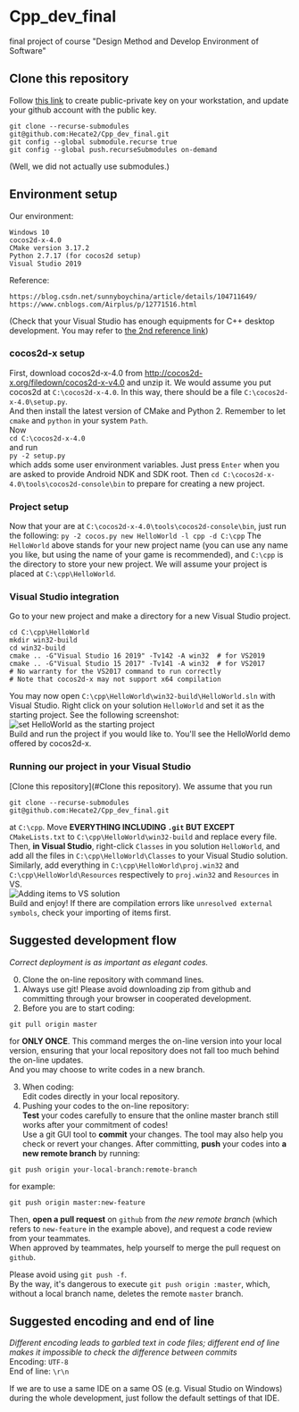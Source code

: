 # Cpp_dev_final
final project of course "Design Method and Develop Environment of Software" 

## Clone this repository
Follow [this link](https://help.github.com/en/github/authenticating-to-github/connecting-to-github-with-ssh) to create public-private key on your workstation, and update your github account with the public key.

```shell script
git clone --recurse-submodules git@github.com:Hecate2/Cpp_dev_final.git
git config --global submodule.recurse true
git config --global push.recurseSubmodules on-demand
```
(Well, we did not actually use submodules.)
  
## Environment setup  
Our environment: 
```
Windows 10
cocos2d-x-4.0
CMake version 3.17.2
Python 2.7.17 (for cocos2d setup)
Visual Studio 2019
```  
Reference:
```
https://blog.csdn.net/sunnyboychina/article/details/104711649/
https://www.cnblogs.com/Airplus/p/12771516.html
```
(Check that your Visual Studio has enough equipments for C++ desktop development. You may refer to [the 2nd reference link](https://www.cnblogs.com/Airplus/p/12771516.html))
### cocos2d-x setup
First, download cocos2d-x-4.0 from http://cocos2d-x.org/filedown/cocos2d-x-v4.0 and unzip it. We would assume you put cocos2d at `C:\cocos2d-x-4.0`. In this way, there should be a file `C:\cocos2d-x-4.0\setup.py`.  
And then install the latest version of CMake and Python 2. Remember to let `cmake` and `python` in your system `Path`.  
Now  
```cd C:\cocos2d-x-4.0```  
and run  
```py -2 setup.py```  
which adds some user environment variables. Just press `Enter` when you are asked to provide Android NDK and SDK root. Then
```cd C:\cocos2d-x-4.0\tools\cocos2d-console\bin```
to prepare for creating a new project.  

### Project setup
Now that your are at `C:\cocos2d-x-4.0\tools\cocos2d-console\bin`, just run the following:
```py -2 cocos.py new HelloWorld -l cpp -d C:\cpp```
The `HelloWorld` above stands for your new project name (you can use any name you like, but using the name of your game is recommended), and `C:\cpp` is the directory to store your new project. We will assume your project is placed at `C:\cpp\HelloWorld`.  

### Visual Studio integration
Go to your new project and make a directory for a new Visual Studio project.  
```
cd C:\cpp\HelloWorld
mkdir win32-build
cd win32-build
cmake .. -G"Visual Studio 16 2019" -Tv142 -A win32  # for VS2019
cmake .. -G"Visual Studio 15 2017" -Tv141 -A win32  # for VS2017
# No warranty for the VS2017 command to run correctly
# Note that cocos2d-x may not support x64 compilation
```  
You may now open `C:\cpp\HelloWorld\win32-build\HelloWorld.sln` with Visual Studio. Right click on your solution `HelloWorld` and set it as the starting project. See the following screenshot:  
![set HelloWorld as the starting project](./doc/images/set_as_starting_project.png)  
Build and run the project if you would like to. You'll see the HelloWorld demo offered by cocos2d-x.  

### Running our project in your Visual Studio
[Clone this repository](#Clone this repository). We assume that you run  
```
git clone --recurse-submodules git@github.com:Hecate2/Cpp_dev_final.git
```
at `C:\cpp`. Move **EVERYTHING INCLUDING `.git` BUT EXCEPT** `CMakeLists.txt` to `C:\cpp\HelloWorld\win32-build` and replace every file. Then, **in Visual Studio**, right-click `Classes` in you solution `HelloWorld`, and add all the files in `C:\cpp\HelloWorld\Classes` to your Visual Studio solution. Similarly, add everything in `C:\cpp\HelloWorld\proj.win32` and `C:\cpp\HelloWorld\Resources` respectively to `proj.win32` and `Resources` in VS.  
![Adding items to VS solution](./doc/images/add_items.png)  
Build and enjoy! If there are compilation errors like `unresolved external symbols`, check your importing of items first.  

## Suggested development flow
*Correct deployment is as important as elegant codes.*  

0. Clone the on-line repository with command lines.  
1. Always use git! Please avoid downloading zip from github and committing through your browser in cooperated development.  
2. Before you are to start coding:  
```shell script
git pull origin master
```
for **ONLY ONCE**. This command merges the on-line version into your local version, ensuring that your local repository does not fall too much behind the on-line updates.  
And you may choose to write codes in a new branch.  

3. When coding:  
Edit codes directly in your local repository.  
4. Pushing your codes to the on-line repository:  
**Test** your codes carefully to ensure that the online master branch still works after your commitment of codes!  
Use a git GUI tool to **commit** your changes. The tool may also help you check or revert your changes. After committing, **push** your codes into **a new remote branch** by running:  
```shell script
git push origin your-local-branch:remote-branch
```
for example:  
```shell script
git push origin master:new-feature
```
Then, **open a pull request** on `github` from *the new remote branch* (which refers to `new-feature` in the example above), and request a code review from your teammates.  
When approved by teammates, help yourself to merge the pull request on `github`.  
  
Please avoid using `git push -f`.  
By the way, it's dangerous to execute `git push origin :master`, which, without a local branch name, deletes the remote `master` branch.

## Suggested encoding and end of line
*Different encoding leads to garbled text in code files; different end of line makes it impossible to check the difference between commits*  
Encoding: `UTF-8`  
End of line: `\r\n`  

If we are to use a same IDE on a same OS (e.g. Visual Studio on Windows) during the whole development, just follow the default settings of that IDE.